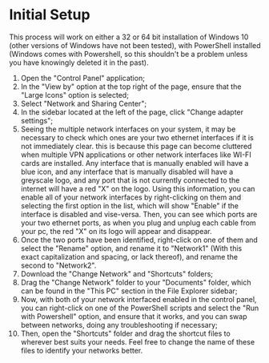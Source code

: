 # Initial Setup

This process will work on either a 32 or 64 bit installation of Windows 10 (other versions of Windows have not been tested), with PowerShell installed (Windows comes with Powershell, so this shouldn't be a problem unless you have knowingly deleted it in the past).
 
1) Open the "Control Panel" application;
2) In the "View by" option at the top right of the page, ensure that the "Large Icons" option is selected;
3) Select "Network and Sharing Center";
4) In the sidebar located at the left of the page, click "Change adapter settings";
5) Seeing the multiple network interfaces on your system, it may be necessary to check which ones are your two ethernet interfaces if it is not immediately clear. this is because this page can become cluttered when multiple VPN applications or other network interfaces like WI-FI cards are installed. 
    Any interface that is manually enabled will have a blue icon, and any interface that is manually disabled will have a greyscale logo, and any port that is not currently connected to the internet will have a red "X" on the logo. Using this information, you can enable all of your network interfaces by right-clicking on them and selecting the first option in the list, which will show "Enable" if the interface is disabled and vise-versa.
    Then, you can see which ports are your two ethernet ports, as when you plug and unplug each cable from your pc, the red "X" on its logo will appear and disappear.
6) Once the two ports have been identified, right-click on one of them and select the "Rename" option, and rename it to "Network1" (With this exact capitalization and spacing, or lack thereof), and rename the second to "Network2".
7) Download the "Change Network" and "Shortcuts" folders;
8) Drag the "Change Network" folder to your "Documents" folder, which can be found in the "This PC" section in the File Explorer sidebar;
9) Now, with both of your network interfaced enabled in the control panel, you can right-click on one of the PowerShell scripts and select the "Run with Powershell" option, and ensure that it works, and you can swap between networks, doing any troubleshooting if necessary;
10) Then, open the "Shortcuts" folder and drag the shortcut files to wherever best suits your needs. Feel free to change the name of these files to identify your networks better.
